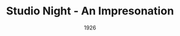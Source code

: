 ---
title: Studio Night - An Impresonation
date: 1926
closing_date:
layout: productions
playbill:
Theatre: Theatre Jacksonville
cast:
- Performer: E.S. Beauchamp-Nobbs
crew:
orchestra:
external_links:
---